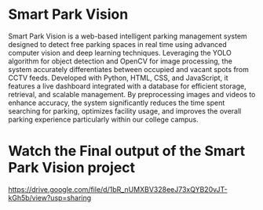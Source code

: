 # Smart Park Vision
Smart Park Vision is a web-based intelligent parking management system designed to detect free parking spaces in real time using advanced computer vision and deep learning techniques. Leveraging the YOLO algorithm for object detection and OpenCV for image processing, the system accurately differentiates between occupied and vacant spots from CCTV feeds. Developed with Python, HTML, CSS, and JavaScript, it features a live dashboard integrated with a database for efficient storage, retrieval, and scalable management. By preprocessing images and videos to enhance accuracy, the system significantly reduces the time spent searching for parking, optimizes facility usage, and improves the overall parking experience particularly within our college campus.

# Watch the Final output of the Smart Park Vision project
https://drive.google.com/file/d/1bR_nUMXBV328eeJ73xQYB20vJT-kGh5b/view?usp=sharing
